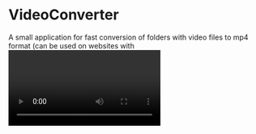 # VideoConverter
A small application for fast conversion of folders with video files to mp4 format (can be used on websites with <video> tags).
It requires ffmpeg and NVIDIA GPU (for hardware acceleration). 
